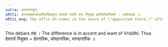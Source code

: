 ```yaml
---
sutra: अगारान्ताट्ठन्
vRtti: अगारशब्दान्तात्प्रातिपदिकाट्टन् प्रत्ययो भवति तत्र नियुक्त इत्येतस्मिन्विषये । ठकोपवादः ॥
vRtti_eng: The affix ठन् comes in the sense of \"appointed there,\" after a word ending with \"_agara_.'
---
```

This debars ठक् । The difference is in accent and want of _Vriddhi_. Thus देवागारे नियुक्तः = देवगारिकः, कोष्ठागारिकः, भाण्डागारिकः ॥
